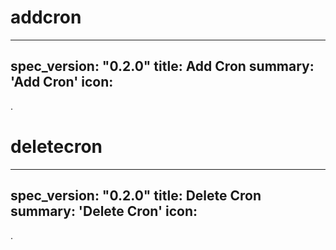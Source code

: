 <h1 class="contract">addcron</h1>

---
spec_version: "0.2.0"
title: Add Cron
summary: 'Add Cron'
icon:
---
.

<h1 class="contract">deletecron</h1>

---
spec_version: "0.2.0"
title: Delete Cron
summary: 'Delete Cron'
icon:
---
.
